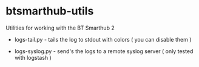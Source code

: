 # btsmarthub-utils

Utilities for working with the BT Smarthub 2

* logs-tail.py - tails the log to stdout with colors ( you can disable them ) 

* logs-syslog.py - send's the logs to a remote syslog server ( only tested with logstash ) 
